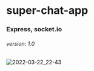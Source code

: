 # super-chat-app
### Express, socket.io
###### version: 1.0

![2022-03-22_22-43](https://user-images.githubusercontent.com/79736888/159543509-c7805ba2-b8f2-479b-bedf-6ac374f66781.png)
